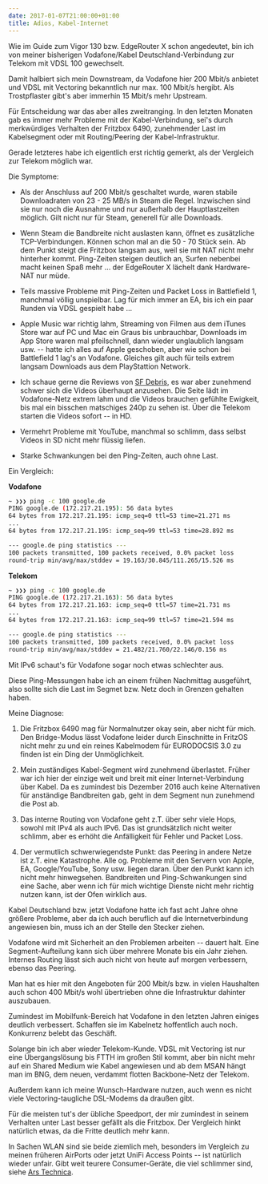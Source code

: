 ```yaml
---
date: 2017-01-07T21:00:00+01:00
title: Adios, Kabel-Internet
---
```

Wie im Guide zum Vigor 130 bzw. EdgeRouter X schon angedeutet, bin ich von meiner bisherigen Vodafone/Kabel Deutschland-Verbindung zur Telekom mit VDSL 100 gewechselt.

Damit halbiert sich mein Downstream, da Vodafone hier 200 Mbit/s anbietet und VDSL mit Vectoring bekanntlich nur max. 100 Mbit/s hergibt. Als Trostpflaster gibt's aber immerhin 15 Mbit/s mehr Upstream.

Für Entscheidung war das aber alles zweitranging. In den letzten Monaten gab es immer mehr Probleme mit der Kabel-Verbindung, sei's durch merkwürdiges Verhalten der Fritzbox 6490, zunehmender Last im Kabelsegment oder mit Routing/Peering der Kabel-Infrastruktur.

Gerade letzteres habe ich eigentlich erst richtig gemerkt, als der Vergleich zur Telekom möglich war.

Die Symptome:

- Als der Anschluss auf 200 Mbit/s geschaltet wurde, waren stabile Downloadraten von 23 - 25 MB/s in Steam die Regel. Inzwischen sind sie nur noch die Ausnahme und nur außerhalb der Hauptlastzeiten möglich. Gilt nicht nur für Steam, generell für alle Downloads.

- Wenn Steam die Bandbreite nicht auslasten kann, öffnet es zusätzliche TCP-Verbindungen. Können schon mal an die 50 - 70 Stück sein. Ab dem Punkt steigt   die Fritzbox langsam aus, weil sie mit NAT nicht mehr hinterher kommt. Ping-Zeiten steigen deutlich an, Surfen nebenbei macht keinen Spaß mehr ... der EdgeRouter X lächelt dank Hardware-NAT nur müde.

- Teils massive Probleme mit Ping-Zeiten und Packet Loss in Battlefield 1, manchmal völlig unspielbar. Lag für mich immer an EA, bis ich ein paar Runden via VDSL gespielt habe ...

- Apple Music war richtig lahm, Streaming von Filmen aus dem iTunes Store war auf PC und Mac ein Graus bis unbrauchbar, Downloads im App Store waren mal pfeilschnell, dann wieder unglaublich langsam usw. -- hatte ich alles auf Apple geschoben, aber wie schon bei Battlefield 1 lag's an Vodafone. Gleiches gilt auch für teils extrem langsam Downloads aus dem PlayStattion Network.

- Ich schaue gerne die Reviews von [SF Debris](http://sfdebris.com/), es war aber zunehmend schwer sich die Videos überhaupt anzusehen. Die Seite lädt im Vodafone-Netz extrem lahm und die Videos brauchen gefühlte Ewigkeit, bis mal ein bisschen matschiges 240p zu sehen ist. Über die Telekom starten die Videos sofort -- in HD.

- Vermehrt Probleme mit YouTube, manchmal so schlimm, dass selbst Videos in SD nicht mehr flüssig liefen.

- Starke Schwankungen bei den Ping-Zeiten, auch ohne Last.

Ein Vergleich:

**Vodafone**

~~~ bash
~ ❯❯❯ ping -c 100 google.de
PING google.de (172.217.21.195): 56 data bytes
64 bytes from 172.217.21.195: icmp_seq=0 ttl=53 time=21.271 ms
...
64 bytes from 172.217.21.195: icmp_seq=99 ttl=53 time=28.892 ms

--- google.de ping statistics ---
100 packets transmitted, 100 packets received, 0.0% packet loss
round-trip min/avg/max/stddev = 19.163/30.845/111.265/15.526 ms
~~~

**Telekom**

~~~ bash
~ ❯❯❯ ping -c 100 google.de
PING google.de (172.217.21.163): 56 data bytes
64 bytes from 172.217.21.163: icmp_seq=0 ttl=57 time=21.731 ms
...
64 bytes from 172.217.21.163: icmp_seq=99 ttl=57 time=21.594 ms

--- google.de ping statistics ---
100 packets transmitted, 100 packets received, 0.0% packet loss
round-trip min/avg/max/stddev = 21.482/21.760/22.146/0.156 ms
~~~

Mit IPv6 schaut's für Vodafone sogar noch etwas schlechter aus.

Diese Ping-Messungen habe ich an einem frühen Nachmittag ausgeführt, also sollte sich die Last im Segmet bzw. Netz doch in Grenzen gehalten haben.

Meine Diagnose:

1. Die Fritzbox 6490 mag für Normalnutzer okay sein, aber nicht für mich. Den Bridge-Modus lässt Vodafone leider durch Einschnitte in FritzOS nicht mehr zu und ein reines Kabelmodem für EURODOCSIS 3.0 zu finden ist ein Ding der Unmöglichkeit.

2. Mein zuständiges Kabel-Segment wird zunehmend überlastet. Früher war ich hier der einzige weit und breit mit einer Internet-Verbindung über Kabel. Da es zumindest bis Dezember 2016 auch keine Alternativen für anständige Bandbreiten gab, geht in dem Segment nun zunehmend die Post ab.

3. Das interne Routing von Vodafone geht z.T. über sehr viele Hops, sowohl mit IPv4 als auch IPv6. Das ist grundsätzlich nicht weiter schlimm, aber es erhöht die Anfälligkeit für Fehler und Packet Loss.

4. Der vermutlich schwerwiegendste Punkt: das Peering in andere Netze ist z.T. eine Katastrophe. Alle og. Probleme mit den Servern von Apple, EA, Google/YouTube, Sony usw. liegen daran. Über den Punkt kann ich nicht mehr hinwegsehen. Bandbreiten und Ping-Schwankungen sind eine Sache, aber wenn ich für mich wichtige Dienste nicht mehr richtig nutzen kann, ist der Ofen wirklich aus.

Kabel Deutschland bzw. jetzt Vodafone hatte ich fast acht Jahre ohne größere Probleme, aber da ich auch beruflich auf die Internetverbindung angewiesen bin, muss ich an der Stelle den Stecker ziehen.

Vodafone wird mit Sicherheit an den Problemen arbeiten -- dauert halt. Eine Segment-Aufteilung kann sich über mehrere Monate bis ein Jahr ziehen. Internes Routing lässt sich auch nicht von heute auf morgen verbessern, ebenso das Peering.

Man hat es hier mit den Angeboten für 200 Mbit/s bzw. in vielen Haushalten auch schon 400 Mbit/s wohl übertrieben ohne die Infrastruktur dahinter auszubauen.

Zumindest im Mobilfunk-Bereich hat Vodafone in den letzten Jahren einiges deutlich verbessert. Schaffen sie im Kabelnetz hoffentlich auch noch. Konkurrenz belebt das Geschäft.

Solange bin ich aber wieder Telekom-Kunde. VDSL mit Vectoring ist nur eine Übergangslösung bis FTTH im großen Stil kommt, aber bin nicht mehr auf ein Shared Medium wie Kabel angewiesen und ab dem MSAN hängt man im BNG, dem neuen, verdammt flotten Backbone-Netz der Telekom.

Außerdem kann ich meine Wunsch-Hardware nutzen, auch wenn es nicht viele Vectoring-taugliche DSL-Modems da draußen gibt.

Für die meisten tut's der übliche Speedport, der mir zumindest in seinem Verhalten unter Last besser gefällt als die Fritzbox. Der Vergleich hinkt natürlich etwas, da die Fritte deutlich mehr kann.

In Sachen WLAN sind sie beide ziemlich meh, besonders im Vergleich zu meinen früheren AirPorts oder jetzt UniFi Access Points -- ist natürlich wieder unfair. Gibt weit teurere Consumer-Geräte, die viel schlimmer sind, siehe [Ars Technica](http://arstechnica.com/gadgets/2016/09/the-router-rumble-ars-diy-build-faces-better-tests-tougher-competition/).